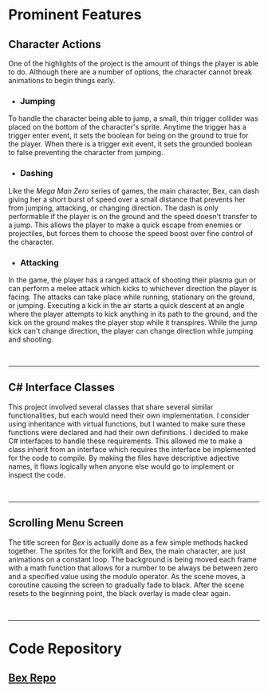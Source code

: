 # Prominent Features
## Character Actions
One of the highlights of the project is the amount of things the player is able to do. Although there are a number of options, the character cannot break animations to begin things early.

- ### Jumping
To handle the character being able to jump, a small, thin trigger collider was placed on the bottom of the character's sprite. Anytime the trigger has a trigger enter event, it sets the boolean for being on the ground to true for the player. When there is a trigger exit event, it sets the grounded boolean to false preventing the character from jumping.

- ### Dashing
Like the _Mega Man Zero_ series of games, the main character, Bex, can dash giving her a short burst of speed over a small distance that prevents her from jumping, attacking, or changing direction. The dash is only performable if the player is on the ground and the speed doesn't transfer to a jump. This allows the player to make a quick escape from enemies or projectiles, but forces them to choose the speed boost over fine control of the character.

- ### Attacking
In the game, the player has a ranged attack of shooting their plasma gun or can perform a melee attack which kicks to whichever direction the player is facing. The attacks can take place while running, stationary on the ground, or jumping. Executing a kick in the air starts a quick descent at an angle where the player attempts to kick anything in its path to the ground, and the kick on the ground makes the player stop while it transpires. While the jump kick can't change direction, the player can change direction while jumping and shooting.

<br />
<hr>

## C# Interface Classes
This project involved several classes that share several similar functionalities, but each would need their own implementation. I consider using inheritance with virtual functions, but I wanted to make sure these functions were declared and had their own definitions. I decided to make C# interfaces to handle these requirements. This allowed me to make a class inherit from an interface which requires the interface be implemented for the code to compile. By making the files have descriptive adjective names, it flows logically when anyone else would go to implement or inspect the code.

<br />
<hr>

## Scrolling Menu Screen
The title screen for _Bex_ is actually done as a few simple methods hacked together. The sprites for the forklift and Bex, the main character, are just animations on a constant loop. The background is being moved each frame with a math function that allows for a number to be always be between zero and a specified value using the modulo operator. As the scene moves, a coroutine causing the screen to gradually fade to black. After the scene resets to the beginning point, the black overlay is made clear again.

<br />
<hr>

# Code Repository
## [Bex Repo](https://github.com/scuhooper/Bex)
